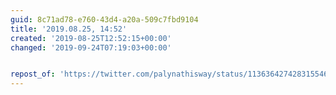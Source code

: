 ```yaml
---
guid: 8c71ad78-e760-43d4-a20a-509c7fbd9104
title: '2019.08.25, 14:52'
created: '2019-08-25T12:52:15+00:00'
changed: '2019-09-24T07:19:03+00:00'


repost_of: 'https://twitter.com/palynathisway/status/1136364274283155461'
---
```


